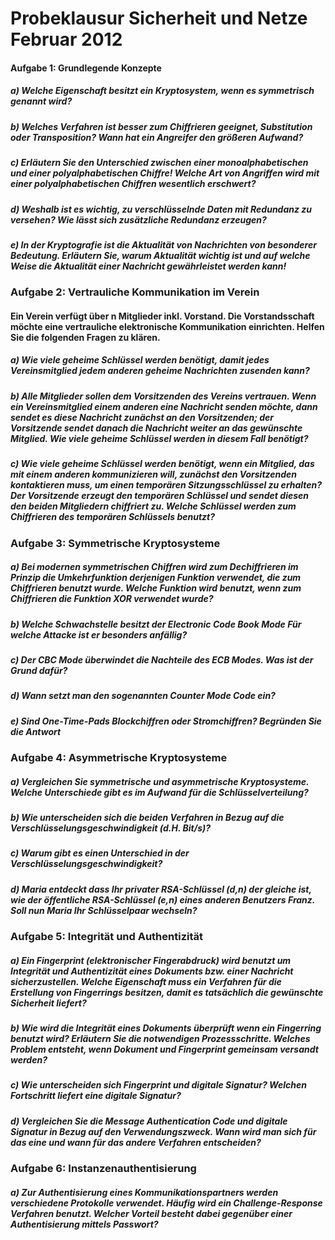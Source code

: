 # Probeklausur Sicherheit und Netze Februar 2012

#### Aufgabe 1: Grundlegende Konzepte

##### a) Welche Eigenschaft besitzt ein Kryptosystem, wenn es symmetrisch genannt wird?

##### b) Welches Verfahren ist besser zum Chiffrieren geeignet, Substitution oder Transposition? Wann hat ein Angreifer den größeren Aufwand?

##### c) Erläutern Sie den Unterschied zwischen einer monoalphabetischen und einer polyalphabetischen Chiffre! Welche Art von Angriffen wird mit einer polyalphabetischen Chiffren wesentlich erschwert?

##### d) Weshalb ist es wichtig, zu verschlüsselnde Daten mit Redundanz zu versehen? Wie lässt sich zusätzliche Redundanz erzeugen?

##### e) In der Kryptografie ist die Aktualität von Nachrichten von besonderer Bedeutung. Erläutern Sie, warum Aktualität wichtig ist und auf welche Weise die Aktualität einer Nachricht gewährleistet werden kann!

### Aufgabe 2: Vertrauliche Kommunikation im Verein

#### Ein Verein verfügt über n Mitglieder inkl. Vorstand. Die Vorstandsschaft möchte eine vertrauliche elektronische Kommunikation einrichten. Helfen Sie die folgenden Fragen zu klären.

##### a) Wie viele geheime Schlüssel werden benötigt, damit jedes Vereinsmitglied jedem anderen geheime Nachrichten zusenden kann?

##### b) Alle Mitglieder sollen dem Vorsitzenden des Vereins vertrauen. Wenn ein Vereinsmitglied einem anderen eine Nachricht senden möchte, dann sendet es diese Nachricht zunächst an den Vorsitzenden; der Vorsitzende sendet danach die Nachricht weiter an das gewünschte Mitglied. Wie viele geheime Schlüssel werden in diesem Fall benötigt?

##### c) Wie viele geheime Schlüssel werden benötigt, wenn ein Mitglied, das mit einem anderen kommunizieren will, zunächst den Vorsitzenden kontaktieren muss, um einen temporären Sitzungsschlüssel zu erhalten? Der Vorsitzende erzeugt den temporären Schlüssel und sendet diesen den beiden Mitgliedern chiffriert zu. Welche Schlüssel werden zum Chiffrieren des temporären Schlüssels benutzt?

### Aufgabe 3: Symmetrische Kryptosysteme

##### a) Bei modernen symmetrischen Chiffren wird zum Dechiffrieren im Prinzip die Umkehrfunktion derjenigen Funktion verwendet, die zum Chiffrieren benutzt wurde. Welche Funktion wird benutzt, wenn zum Chiffrieren die Funktion XOR verwendet wurde?

##### b) Welche Schwachstelle besitzt der Electronic Code Book Mode Für welche Attacke ist er besonders anfällig?

##### c) Der CBC Mode überwindet die Nachteile des ECB Modes. Was ist der Grund dafür?

##### d) Wann setzt man den sogenannten Counter Mode Code ein?

##### e) Sind One-Time-Pads Blockchiffren oder Stromchiffren? Begründen Sie die Antwort

### Aufgabe 4: Asymmetrische Kryptosysteme

##### a) Vergleichen Sie symmetrische und asymmetrische Kryptosysteme. Welche Unterschiede gibt es im Aufwand für die Schlüsselverteilung?

##### b) Wie unterscheiden sich die beiden Verfahren in Bezug auf die Verschlüsselungsgeschwindigkeit (d.H. Bit/s)?

##### c) Warum gibt es einen Unterschied in der Verschlüsselungsgeschwindigkeit?

##### d) Maria entdeckt dass Ihr privater RSA-Schlüssel (d,n) der gleiche ist, wie der öffentliche RSA-Schlüssel (e,n) eines anderen Benutzers Franz. Soll nun Maria Ihr Schlüsselpaar wechseln?

### Aufgabe 5: Integrität und Authentizität

##### a) Ein Fingerprint (elektronischer Fingerabdruck) wird benutzt um Integrität und Authentizität eines Dokuments bzw. einer Nachricht sicherzustellen. Welche Eigenschaft muss ein Verfahren für die Erstellung von Fingerrings besitzen, damit es tatsächlich die gewünschte Sicherheit liefert?
 
##### b) Wie wird die Integrität eines Dokuments überprüft wenn ein Fingerring benutzt wird? Erläutern Sie die notwendigen Prozessschritte. Welches Problem entsteht, wenn Dokument und Fingerprint gemeinsam versandt werden?

##### c) Wie unterscheiden sich Fingerprint und digitale Signatur? Welchen Fortschritt liefert eine digitale Signatur?

##### d) Vergleichen Sie die *Message Authentication Code* und digitale Signatur in Bezug auf den Verwendungszweck. Wann wird man sich für das eine und wann für das andere Verfahren entscheiden?

### Aufgabe 6: Instanzenauthentisierung

##### a) Zur Authentisierung eines Kommunikationspartners werden verschiedene Protokolle verwendet. Häufig wird ein Challenge-Response Verfahren benutzt. Welcher Vorteil besteht dabei gegenüber einer Authentisierung mittels Passwort?

